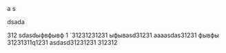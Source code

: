 a
s


dsada

312
sdasdыфвфывф  1 `31231231231
ыфывasd31231
aaaasdas31231
фывфы
31231311q1231
asdasd31231231
312312
